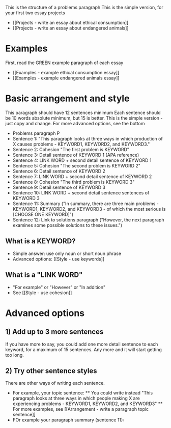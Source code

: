 This is the structure of a problems paragraph 
This is the simple version, for your first two essay projects
* [[Projects - write an essay about ethical consumption]]
* [[Projects - write an essay about endangered animals]]

# Examples 
First, read the GREEN example paragraph of each essay
* [[Examples - example ethical consumption essay]]
* [[Examples - example endangered animals essay]]


# Basic arrangement and style
This paragraph should have 12 sentences minimum
Each sentence should be 10 words absolute minimum, but 15 is better. 
This is the simple version - just copy and change. 
For more advanced options, see the bottom

+ <green>Problems paragraph P </green>
+ Sentence 1: "This paragraph looks at three ways in which production of X causes problems - KEYWORD1, KEYWORD2, and KEYWORD3."
+ Sentence 2: Cohesion "The first problem is KEYWORD"
+ Sentence 3: Detail sentence of KEYWORD 1 (APA reference)
+ Sentence 4: LINK WORD + second detail sentence of KEYWORD 1
+ Sentence 5: Cohesion "The second problem is KEYWORD 2"
+ Sentence 6: Detail sentence of KEYWORD 2
+ Sentence 7: LINK WORD + second detail sentence of KEYWORD 2
+ Sentence 8: Cohesion "The third problem is KEYWORD 3"
+ Sentence 9: Detail sentence of KEYWORD 3
+ Sentence 10: LINK WORD + second detail sentence sentences of KEYWORD 3
+ Sentence 11: Summary ("In summary, there are three main problems - KEYWORD1, KEYWORD2, and KEYWORD3 - of which the most serious is [CHOOSE ONE KEYWORD]")
+ Sentence 12: Link to solutions paragraph ("However, the next paragraph examines some possible solutions to these issues.")

## What is a KEYWORD?
* Simple answer: use only noun or short noun phrase
* Advanced options: [[Style - use keywords]]

## What is a "LINK WORD"
* "For example" or "However" or "In addition"
* See [[Style - use cohesion]]

# Advanced options
## 1) Add up to 3 more sentences
If you have more to say, you could add one more detail sentence to each keyword, for a maximum of 15 sentences. Any more and it will start getting too long. 

## 2) Try other sentence styles 
There are other ways of writing each sentence. 
* For example, your topic sentence:
** You could write instead "This paragraph looks at three ways in which people making X are experiencing problems - KEYWORD1, KEYWORD2, and KEYWORD3"
** For more examples, see [[Arrangement - write a paragraph topic sentence]]
* FOr example your paragraph summary (sentence 11): 

 